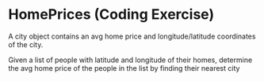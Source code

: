 # HomePrices (Coding Exercise)

A city object contains an avg home price and longitude/latitude coordinates of the city.

Given a list of people with latitude and longitude of their homes, determine the avg home price of the people in the list by finding their nearest city

